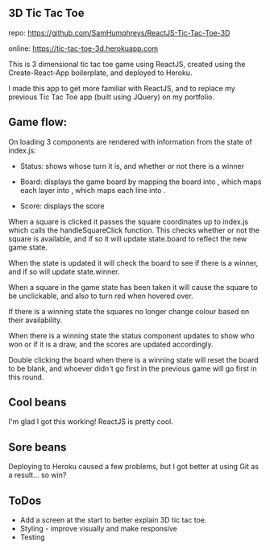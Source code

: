 3D Tic Tac Toe
----------------

repo: https://github.com/SamHumphreys/ReactJS-Tic-Tac-Toe-3D

online: https://tic-tac-toe-3d.herokuapp.com

This is 3 dimensional tic tac toe game using ReactJS, created using the Create-React-App boilerplate, and deployed to Heroku.

I made this app to get more familiar with ReactJS, and to replace my previous Tic Tac Toe app (built using JQuery) on my portfolio.

Game flow:
----------
On loading 3 components are rendered with information from the state of index.js:

  * Status: shows whose turn it is, and whether or not there is a winner

  * Board: displays the game board by mapping the board into <Layer />, which maps each layer into <Line />, which maps each line into <Square />.

  * Score: displays the score

When a square is clicked it passes the square coordinates up to index.js which
calls the handleSquareClick function. This checks whether or not the square is
available, and if so it will update state.board to reflect the new game state.

When the state is updated it will check the board to see if there is a winner, and if so will update state.winner.

When a square in the game state has been taken it will cause the square to be unclickable, and also to turn red when hovered over.

If there is a winning state the squares no longer change colour based on their availability.

When there is a winning state the status component updates to show who won or if it is a draw, and the scores are updated accordingly.

Double clicking the board when there is a winning state will reset the board to be blank, and whoever didn't go first in the previous game will go first in this round.

Cool beans
-----------
I'm glad I got this working! ReactJS is pretty cool.

Sore beans
-----------
Deploying to Heroku caused a few problems, but I got better at using Git as a result... so win?

ToDos
------
* Add a screen at the start to better explain 3D tic tac toe.
* Styling - improve visually and make responsive
* Testing
